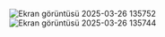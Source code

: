 ![Ekran görüntüsü 2025-03-26 135752](https://github.com/user-attachments/assets/cf3c9645-2708-4e62-aa6c-fb983f7baba9)
![Ekran görüntüsü 2025-03-26 135744](https://github.com/user-attachments/assets/dbd5b27b-fb2f-4e29-a793-dcfdbd4ae6dd)
